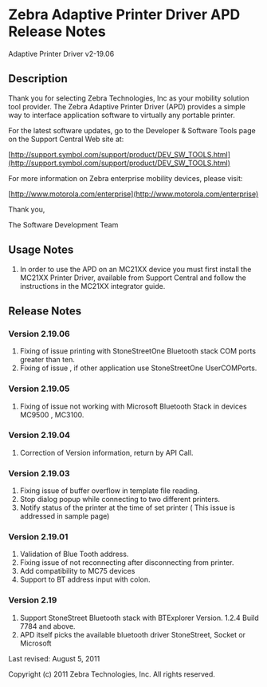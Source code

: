 # Zebra Adaptive Printer Driver APD Release Notes

Adaptive Printer Driver v2-19.06

## Description

Thank you for selecting Zebra Technologies, Inc as your mobility solution tool provider.  The Zebra Adaptive Printer Driver (APD) provides a simple way to interface application software to virtually any portable printer. 

For the latest software updates, go to the Developer & Software Tools page on the Support Central Web site at:

[http://support.symbol.com/support/product/DEV_SW_TOOLS.html](http://support.symbol.com/support/product/DEV_SW_TOOLS.html)

For more information on Zebra enterprise mobility devices, please visit:

[http://www.motorola.com/enterprise](http://www.motorola.com/enterprise)

Thank you,

The Software Development Team

## Usage Notes

1. In order to use the APD on an MC21XX device you must first install the MC21XX Printer Driver, available from Support Central and follow the instructions in the MC21XX integrator guide.

## Release Notes

### Version 2.19.06

1. Fixing of issue printing with StoneStreetOne Bluetooth stack COM ports greater than ten.
2. Fixing of issue , if other application use StoneStreetOne UserCOMPorts.

### Version 2.19.05

1. Fixing of issue not working with Microsoft Bluetooth Stack in devices MC9500 , MC3100.

### Version 2.19.04

1. Correction of Version information, return by API Call.

### Version 2.19.03

1. Fixing issue of buffer overflow in template file reading.
2. Stop dialog popup while connecting to two different printers.
3. Notify status of the printer at the time of set printer ( This issue is addressed in sample page)

### Version 2.19.01

1. Validation of Blue Tooth address.
2. Fixing issue of not reconnecting after disconnecting from printer.
3. Add compatibility to MC75 devices
4. Support to BT address input with colon.

### Version 2.19

1. Support StoneStreet Bluetooth stack with BTExplorer Version. 1.2.4 Build 7784 and above.
2. APD itself picks the available bluetooth driver StoneStreet, Socket or Microsoft
 
Last revised:  August 5, 2011

Copyright (c) 2011 Zebra Technologies, Inc. All rights reserved.
 
 

